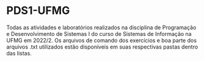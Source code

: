 # PDS1-UFMG
Todas as atividades e laboratórios realizados na disciplina de Programação e Desenvolvimento de Sistemas I do curso de Sistemas de Informação na UFMG em 2022/2.
Os arquivos de comando dos exercícios e boa parte dos arquivos .txt utilizados estão disponíveis em suas respectivas pastas dentro das listas.
